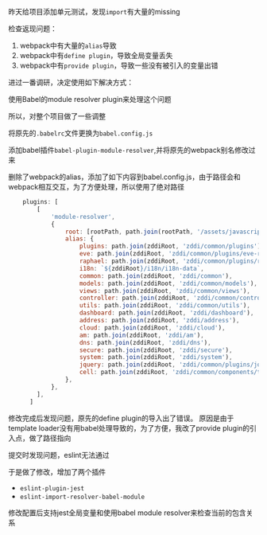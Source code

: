 昨天给项目添加单元测试，发现`import`有大量的missing

检查返现问题：

1. webpack中有大量的`alias`导致
2. webpack中有`define plugin`，导致全局变量丢失
3. webpack中有`provide plugin`，导致一些没有被引入的变量出错

进过一番调研，决定使用如下解决方式：

使用Babel的module resolver plugin来处理这个问题

所以，对整个项目做了一些调整

将原先的`.babelrc`文件更换为`babel.config.js`

添加babel插件`babel-plugin-module-resolver`,并将原先的webpack别名修改过来

删除了webpack的alias，添加了如下内容到babel.config.js，由于路径会和webpack相互交互，为了方便处理，所以使用了绝对路径

```js
    plugins: [
        [
            'module-resolver',
            {
                root: [rootPath, path.join(rootPath, '/assets/javascripts')],
                alias: {
                    plugins: path.join(zddiRoot, 'zddi/common/plugins'),
                    eve: path.join(zddiRoot, 'zddi/common/plugins/eve-raphael'),
                    raphael: path.join(zddiRoot, 'zddi/common/plugins/raphael/raphael.amd'),
                    i18n: `${zddiRoot}/i18n/i18n-data`,
                    common: path.join(zddiRoot, 'zddi/common'),
                    models: path.join(zddiRoot, 'zddi/common/models'),
                    views: path.join(zddiRoot, 'zddi/common/views'),
                    controller: path.join(zddiRoot, 'zddi/common/controller'),
                    utils: path.join(zddiRoot, 'zddi/common/utils'),
                    dashboard: path.join(zddiRoot, 'zddi/dashboard'),
                    address: path.join(zddiRoot, 'zddi/address'),
                    cloud: path.join(zddiRoot, 'zddi/cloud'),
                    am: path.join(zddiRoot, 'zddi/am'),
                    dns: path.join(zddiRoot, 'zddi/dns'),
                    secure: path.join(zddiRoot, 'zddi/secure'),
                    system: path.join(zddiRoot, 'zddi/system'),
                    jquery: path.join(zddiRoot, 'zddi/common/plugins/jquery'),
                    cell: path.join(zddiRoot, 'zddi/common/components/table/index'),
                },
            },
        ],
      ]
```

修改完成后发现问题，原先的define plugin的导入出了错误。
原因是由于template loader没有用babel处理导致的，为了方便，我改了provide plugin的引入点，做了路径指向

提交时发现问题，eslint无法通过

于是做了修改，增加了两个插件

- `eslint-plugin-jest`
- `eslint-import-resolver-babel-module`

修改配置后支持jest全局变量和使用babel module resolver来检查当前的包含关系







